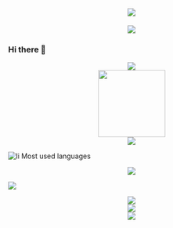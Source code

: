 <h1 align="center">
    <a href="https://lisir.me/">
        <img
            src="https://readme-typing-svg.herokuapp.com/?lines=console.log(%22Hello%2C%20World!%22);LISIR祝您今天愉快!&center=true&size=27">
    </a>
</h1>

<div align="center"><img src="https://cdn.jsdelivr.net/gh/wkwbk/wkwbk/assets/github-contribution-grid-snake.svg" />
</div>

### Hi there 👋

<div align="center">
    <img src="https://metrics.lecoq.io/wkwbk?template=classic&config.timezone=Asia%2FShanghai">
</div>
<div align="center">
    <img height="137px"
        src="https://github-readme-stats.vercel.app/api?username=wkwbk&hide_title=true&hide_border=true&show_icons=trueline_height=21&text_color=000&icon_color=000&bg_color=0,ea6161,ffc64d,fffc4d,52fa5a&theme=graywhite" />
</div>
<div align="center">
    <img
        src="https://github-readme-stats.vercel.app/api/top-langs/?username=wkwbk&hide_title=true&hide_border=true&layout=compact&langs_count=6&text_color=000&icon_color=fff&bg_color=0,52fa5a,4dfcff,c64dff&theme=graywhite" />
</div>

![li Most used
languages](https://github-readme-stats.vercel.app/api/top-langs/?username=wkwbk&layout=compact&hide_border=true&langs_count=10)

<div align="center">
    <img src="https://github-profile-trophy.vercel.app/?username=wkwbk" />
</div>

![](https://visitor-badge.glitch.me/badge?page_id=wkwbk)

<div align="center">
    <img src="https://visitor-badge.glitch.me/badge?page_id=wkwbk" />
</div>

<div align="center">
    <img src="https://activity-graph.herokuapp.com/graph?username=wkwbk&theme=xcode" />
</div>

<div align="center">
    <img src="https://github-readme-streak-stats.herokuapp.com/?user=wkwbk" />
</div>
